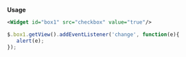 **Usage**

```xml
<Widget id="box1" src="checkbox" value="true"/>
```

```javascript
$.box1.getView().addEventListener('change', function(e){
   alert(e); 
});
```

